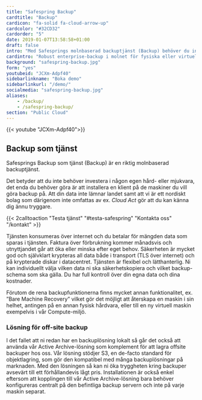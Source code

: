 ```yaml
---
title: "Safespring Backup"
cardtitle: "Backup"
cardicon: "fa-solid fa-cloud-arrow-up"
cardcolor: "#32CD32"
cardorder: "5"
date: 2019-01-07T13:58:58+01:00
draft: false
intro: "Med Safesprings molnbaserad backuptjänst (Backup) behöver du inte investera i egen hård- eller mjukvara. Betala bara för mängden data som sparas i tjänsten!"
cardintro: "Robust enterprise-backup i molnet för fysiska eller virtuella servrar."
background: "safespring-backup.jpg"
form: "yes"
youtubeid: "JCXm-Adpf40"
sidebarlinkname: "Boka demo"
sidebarlinkurl: "/demo/"
socialmedia: "safespring-backup.jpg"
aliases:
    - /backup/
    - /safespring-backup/
section: "Public Cloud"
---
```


{{< youtube "JCXm-Adpf40">}}


## Backup som tjänst

<div class="ingress"><p>Safesprings Backup som tjänst (Backup) är en riktig molnbaserad backuptjänst.</p></div>

Det betyder att du inte behöver investera i någon egen hård- eller mjukvara, det enda du behöver göra är att installera en klient på de maskiner du vill göra backup på. Att din data inte lämnar landet samt att vi är ett nordiskt bolag som därigenom inte omfattas av ex. *Cloud Act* gör att du kan känna dig ännu tryggare.

{{< 2calltoaction "Testa tjänst" "#testa-safespring" "Kontakta oss" "/kontakt" >}}

Tjänsten konsumeras över internet och du betalar för mängden data som sparas i tjänsten. Faktura över förbrukning kommer månadsvis och utnyttjandet går att öka eller minska efter eget behov. Säkerheten är mycket god och självklart krypteras all data både i transport (TLS över internet) och på krypterade diskar i datacentret.
Tjänsten är flexibel och lätthanterlig. Ni kan individuellt välja vilken data ni ska säkerhetskopiera och vilket backup-schema som ska gälla. Du har full kontroll över din egna data och dina kostnader.

Förutom de rena backupfunktionerna finns mycket annan funktionalitet, ex. ”Bare Machine Recovery” vilket gör det möjligt att återskapa en maskin i sin helhet, antingen på en annan fysisk hårdvara, eller till en ny virtuell maskin exempelvis i vår Compute-miljö.

### Lösning för off-site backup
I det fallet att ni redan har en backuplösning lokalt så går det också att använda vår Active Archive-lösning som komplement för att lagra offsite backuper hos oss. Vår lösning stödjer S3, en de-facto standard för objektlagring, som gör den kompatibel med många backuplösningar på marknaden. Med den lösningen så kan ni öka tryggheten kring backuper avsevärt till ett förhållandevis lågt pris. Installationen är också enkel eftersom att kopplingen till vår Active Archive-lösning bara behöver konfigureras centralt på den befintliga backup servern och inte på varje maskin separat.
